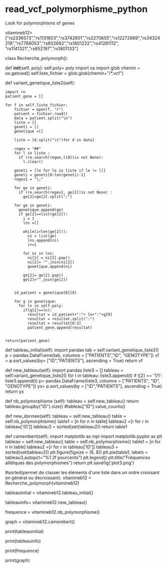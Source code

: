# read_vcf_polymorphisme_python
Look for polymorphisms of genes

vitamineb12=["rs2336573","rs1131603","rs3742801","rs2270655","rs12272669","rs34324219","rs7788053","rs602662","rs1801222","rs41281112", "rs1141321","rs652197","rs1801133"]


class Recherche_polymorph():

  def __init__(self, poly):
    self.poly= poly
    import os
    import glob
    chemin = os.getcwd()
    self.liste_fichier = glob.glob(chemin+"/*.vcf")

  def variant_genetique_liste2(self):
    
    import re
    patient_gene = []
    
    for f in self.liste_fichier:
        fichier = open(f, "r")
        patient = fichier.read()
        data = patient.split("\n")
        liste = []
        geneti = []
        genetique =[]
        
        liste = [d.split("\t")for d in data]
      
        regex = "##"
        for l in liste :
          if (re.search(regex,l[0])is not None):
            l.clear()

        geneti = [le for le in liste if le != []]
        geneti = geneti[0:len(geneti)-1]  
        regex1 = "\;"
        
        for ge in geneti:
          if (re.search(regex1, ge[2])is not None) :
            ge[2]=ge[2].split(";")
        
        for ge in geneti:
          genetique.append(ge)
          if ge[2]==list(ge[2]):
            i = 1
            lns =[]
            
            while(i<len(ge[2])):
              ni = list(ge)
              lns.append(ni)
              i+=1
            
            for ni in lns:
              ni[2] = ni[2].pop()
              ni[2]= "".join(ni[2])
              genetique.append(ni)
            
            ge[2]= ge[2].pop()
            ge[2]="".join(ge[2])

        
        id_patient = genetique[0][9]
        
        for g in genetique:
          for ln in self.poly:
            if(g[2]==ln):
              resultat = id_patient+":"+ ln+":"+g[9]
              resultat = resultat.split(":")
              resultat = resultat[0:3]
              patient_gene.append(resultat)
                  

    return(patient_gene) 
  
  def tableau_initial(self):
    import pandas
    tab = self.variant_genetique_liste2()
    p = pandas.DataFrame(tab, columns = ["PATIENTS","ID", "GENOTYPE"])
    vf = p.sort_values(by= ["ID","PATIENTS"], ascending = True)
    return vf


  def new_tableau(self):
    import pandas
    liste3 = []
    tableau = self.variant_genetique_liste2()
    for t in tableau:
      liste3.append(t)
      if t[2] == '1/1':
        liste3.append(t)
    p= pandas.DataFrame(liste3, columns = ["PATIENTS", "ID", "GENOTYPE"])
    yx= p.sort_values(by = ["ID","PATIENTS"], ascending = True)
    return yx


  def nb_polymorphisme (self):
    tableau = self.new_tableau()
    return tableau.groupby("ID").size() #tableau["ID"].value_counts()

  def new_donnee(self):
    tableau = self.new_tableau()
    table = self.nb_polymorphisme()
    table1 = [n for n in table]
    tableau2 =[r for r in tableau['ID']]
    tableau3 = sorted(set(tableau2))
    return table1


  def camembert(self):
    import matplotlib as mpl
    import matplotlib.pyplot as plt
    tableau = self.new_tableau()
    table = self.nb_polymorphisme()
    table1 = [n for n in table]
    tableau2 =[r for r in tableau['ID']]
    tableau3 = sorted(set(tableau2))
    plt.figure(figsize = (8, 8))
    plt.pie(table1, labels = tableau3,autopct="%1.2f pourcents")
    plt.legend()
    plt.title("Fréquences allèliques des polymorphismes")
    return plt.savefig('plot3.png')



#sorted(permet de classer les éléments d'une liste dans un ordre croissant en général ou decroissant).
vitamineb12 = Recherche_polymorph(vitamineb12)

tableauinitial = vitamineb12.tableau_initial()

tableauinfo= vitamineb12.new_tableau() 

frequence = vitamineb12.nb_polymorphisme()

graph = vitamineb12.camembert()

print(tableauinitial)

print(tableauinfo)

print(frequence)

print(graph)

